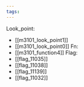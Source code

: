 ```yaml
---
tags:
---
```

Look_point:
- [[m3101_look_point1]]
- [[m3101_look_point0]]
Fn:
- [[m3101_function4]]
Flag:
- [[flag_11035]]
- [[flag_11038]]
- [[flag_11139]]
- [[flag_11032]]
